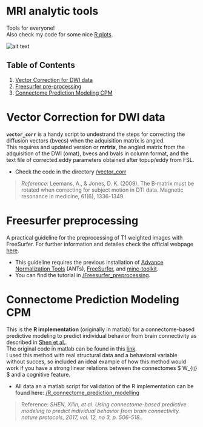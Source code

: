 # MRI analytic tools  
Tools for everyone!  
Also check my code for some nice [R plots](https://github.com/rcruces/R-graph).  

![alt text](https://farm3.staticflickr.com/2019/2197059771_7179f83ed1_z.jpg)  
  
## Table of Contents  
1. [Vector Correction for DWI data](#vector-correction-for-dwi-data)
1. [Freesurfer pre-processing](#freesurfer-preprocessing)
1. [Connectome Prediction Modeling CPM](#connectome-prediction-modeling-cpm)
  
# Vector Correction for DWI data 
**`vector_corr`** is a handy script to undestrand the steps for correcting the diffusion vectors (bvecs) when the adquisition matrix is angled.    
This requires and updated version or **mrtrix**, the angled matrix from the adquisition of the DWI (omat), bvecs and bvals in column format, and the text file of corrected.eddy parameters obtained after topup/eddy from FSL.  
- Check the code in the directory [/vector_corr](https://github.com/rcruces/MRI_analytic_tools/tree/master/vector_corr)  
>*Reference:* Leemans, A., & Jones, D. K. (2009). The B‐matrix must be rotated when correcting for subject motion in DTI data. Magnetic resonance in medicine, 61(6), 1336-1349.  
 
# Freesurfer preprocessing  
A practical guideline for the preprocessing of T1 weighted images with FreeSurfer. For further information and detailes check the official webpage [here](https://surfer.nmr.mgh.harvard.edu/).  
- This guideline requires the previous installation of [Advance Normalization Tools](https://stnava.github.io/ANTs/) (ANTs), [FreeSurfer](https://surfer.nmr.mgh.harvard.edu/fswiki/DownloadAndInstall), and [minc-toolkit](https://github.com/BIC-MNI/minc-toolkit).  
- You can find the tutorial in [/Freesurfer_preprocessing]().
  
# Connectome Prediction Modeling CPM
This is the **R implementation** (originally in matlab) for a connectome-based predictive modeling to predict individual behavior from brain connectivity as described in [Shen et al.](https://www.nature.com/articles/nprot.2016.178).  
The original code in matlab can be found in this [link](https://www.nitrc.org/frs/?group_id=51).  
I used this method with real structural data and a behavioral variable without succes, so included an ideal example of how this method would work if you have a strong linear relations between the connectomes $ W_{ij} $ and a cognitive feature.  
- All data an a matlab script for validation of the R implementation can be found here: [/R_connectome_prediction_modelling]()   
> Reference: *SHEN, Xilin, et al. Using connectome-based predictive modeling to predict individual behavior from brain connectivity. nature protocols, 2017, vol. 12, no 3, p. 506-518.*.  

